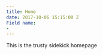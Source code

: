 ```yaml
---
title: Home
date: 2017-10-06 15:15:00 Z
Field name:
- 
---
```


This is the trusty sidekick homepage